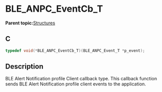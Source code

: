 # BLE\_ANPC\_EventCb\_T

**Parent topic:**[Structures](GUID-EEC87BE4-9397-4DE3-B2A3-A61C788AA4DE.md)

## C

```c
typedef void(*BLE_ANPC_EventCb_T)(BLE_ANPC_Event_T *p_event);
```

## Description

BLE Alert Notification profile Client callback type. This callback function sends BLE Alert Notification profile client events to the application.

